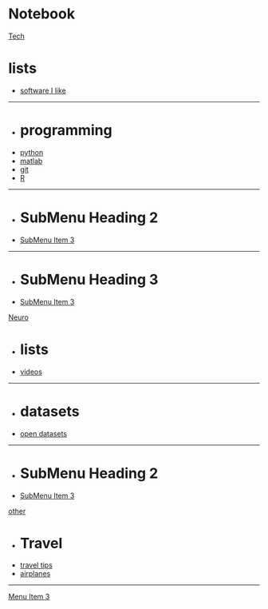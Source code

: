 # Notebook

[Tech]()
  # lists
  * [software I like](pages/software.md)
  - - - -
  * # programming
  * [python](pages/python.md)
  * [matlab](pages/matlab.md)
  * [git](pages/git.md)
  * [R](pages/r.md)
  - - - -
  * # SubMenu Heading 2
  * [SubMenu Item 3](subitem3.md)
  - - - -
  * # SubMenu Heading 3
  * [SubMenu Item 3](subitem3.md)


[Neuro]()
  * # lists
  * [videos](pages/neurovideos.md)
  - - - -
  * # datasets
  * [open datasets](pages/neurodata.md)
  - - - -
  * # SubMenu Heading 2
  * [SubMenu Item 3](subitem3.md)

[other](item2.md)
  * # Travel
  * [travel tips]()
  * [airplanes]()
  - - - -

[Menu Item 3](item3.md)
